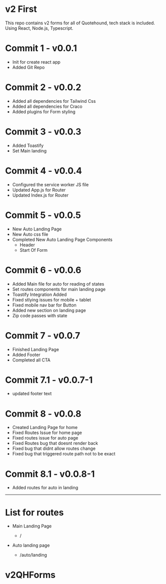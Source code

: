 # v2 First 

This repo contains v2 forms for all of Quotehound, tech stack is included. Using React, Node.js, Typescript. 
# Commit 1 -  v0.0.1 
- Init for create react app 
- Added Git Repo

# Commit 2 - v0.0.2

- Added all dependencies for Tailwind Css
- Added all dependencies for Craco 
- Added plugins for Form styling 

# Commit 3 - v0.0.3 

- Added Toastify 
- Set Main landing

# Commit 4 - v0.0.4

- Configured the service worker JS file 
- Updated App.js for Router
- Updated Index.js for Router

# Commit 5 - v0.0.5 

- New Auto Landing Page 
- New Auto css file
- Completed New Auto Landing Page Components 
    - Header
    - Start Of Form 

# Commit 6 - v0.0.6 

- Added Main file for auto for reading of states
- Set routes components for main landing page
- Toastify Integration Added
- Fixed stlying issues for mobile + tablet
- Fixed mobile nav bar for Button
- Added new section on landing page 
- Zip code passes with state 

# Commit 7 - v0.0.7 

- Finished Landing Page
- Added Footer
- Completed all CTA

# Commit 7.1 - v0.0.7-1

- updated footer text

# Commit 8 - v0.0.8

- Created Landing Page for home
- Fixed Routes Issue for home page
- Fixed routes issue for auto page
- Fixed Routes bug that doesnt render back 
- Fixed bug that didnt allow routes change 
- Fixed bug that triggered route path not to be exact

# Commit 8.1 - v0.0.8-1

- Added routes for auto in landing

-------------------------------------------------------------
# List for routes

- Main Landing Page
    - /

- Auto landing page
    - /auto/landing

# v2QHForms
